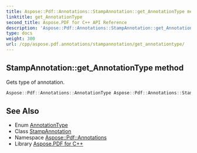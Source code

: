 ```yaml
---
title: Aspose::Pdf::Annotations::StampAnnotation::get_AnnotationType method
linktitle: get_AnnotationType
second_title: Aspose.PDF for C++ API Reference
description: 'Aspose::Pdf::Annotations::StampAnnotation::get_AnnotationType method. Gets type of annotation in C++.'
type: docs
weight: 300
url: /cpp/aspose.pdf.annotations/stampannotation/get_annotationtype/
---
```

## StampAnnotation::get_AnnotationType method


Gets type of annotation.

```cpp
Aspose::Pdf::Annotations::AnnotationType Aspose::Pdf::Annotations::StampAnnotation::get_AnnotationType() override
```

## See Also

* Enum [AnnotationType](../../annotationtype/)
* Class [StampAnnotation](../)
* Namespace [Aspose::Pdf::Annotations](../../)
* Library [Aspose.PDF for C++](../../../)
